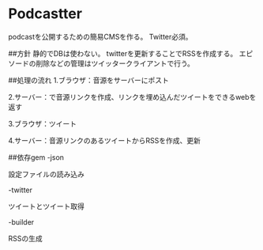 # Podcastter
podcastを公開するための簡易CMSを作る。 Twitter必須。

##方針
静的でDBは使わない。
twitterを更新することでRSSを作成する。
エピソードの削除などの管理はツイッタークライアントで行う。

##処理の流れ
1.ブラウザ：音源をサーバーにポスト

2.サーバー：で音源リンクを作成、リンクを埋め込んだツイートをできるwebを返す

3.ブラウザ：ツイート

4.サーバー：音源リンクのあるツイートからRSSを作成、更新

##依存gem
-json

設定ファイルの読み込み

-twitter

ツイートとツイート取得

-builder

RSSの生成
